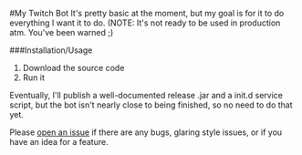 #My Twitch Bot
It's pretty basic at the moment, but my goal is for it to do everything I want it to do. (NOTE: It's not ready to be used in production atm. You've been warned ;)

###Installation/Usage
 1. Download the source code
 2. Run it

Eventually, I'll publish a well-documented release .jar and a init.d service script, but the bot isn't nearly close to being finished, so no need to do that yet.

Please [open an issue](https://github.com/zzzanderw/TwitchBot/issues) if there are any bugs, glaring style issues, or if you have an idea for a feature.